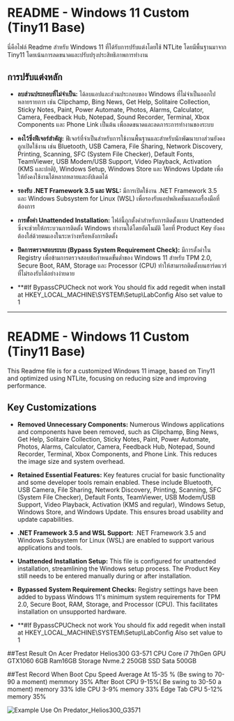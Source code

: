 # README - Windows 11 Custom (Tiny11 Base)

นี่คือไฟล์ Readme สำหรับ Windows 11 ที่ได้รับการปรับแต่งโดยใช้ NTLite โดยมีพื้นฐานมาจาก Tiny11 โดยเน้นการลดขนาดและปรับปรุงประสิทธิภาพการทำงาน

## การปรับแต่งหลัก

* **ลบส่วนประกอบที่ไม่จำเป็น:** ได้ลบแอปและส่วนประกอบของ Windows ที่ไม่จำเป็นออกไปหลายรายการ เช่น Clipchamp, Bing News, Get Help, Solitaire Collection, Sticky Notes, Paint, Power Automate, Photos, Alarms, Calculator, Camera, Feedback Hub, Notepad, Sound Recorder, Terminal, Xbox Components และ Phone Link เป็นต้น เพื่อลดขนาดและลดภาระการทำงานของระบบ
* **คงไว้ซึ่งฟีเจอร์สำคัญ:** ฟีเจอร์ที่จำเป็นสำหรับการใช้งานพื้นฐานและสำหรับนักพัฒนาบางส่วนยังคงถูกเปิดใช้งาน เช่น Bluetooth, USB Camera, File Sharing, Network Discovery, Printing, Scanning, SFC (System File Checker), Default Fonts, TeamViewer, USB Modem/USB Support, Video Playback, Activation (KMS และปกติ), Windows Setup, Windows Store และ Windows Update เพื่อให้ยังคงใช้งานได้หลากหลายและอัปเดตได้
* **รองรับ .NET Framework 3.5 และ WSL:** มีการเปิดใช้งาน .NET Framework 3.5 และ Windows Subsystem for Linux (WSL) เพื่อรองรับแอปพลิเคชันและเครื่องมือที่ต้องการ
* **การตั้งค่า Unattended Installation:** ไฟล์นี้ถูกตั้งค่าสำหรับการติดตั้งแบบ Unattended ซึ่งจะช่วยให้กระบวนการติดตั้ง Windows ทำงานได้โดยอัตโนมัติ โดยที่ Product Key ยังคงต้องใส่ด้วยตนเองในระหว่างหรือหลังการติดตั้ง
* **ปิดการตรวจสอบระบบ (Bypass System Requirement Check):** มีการตั้งค่าใน Registry เพื่อข้ามการตรวจสอบข้อกำหนดขั้นต่ำของ Windows 11 สำหรับ TPM 2.0, Secure Boot, RAM, Storage และ Processor (CPU) ทำให้สามารถติดตั้งบนฮาร์ดแวร์ที่ไม่รองรับได้อย่างง่ายดาย

* **#If BypassCPUCheck not work  You should fix add regedit when install at HKEY_LOCAL_MACHINE\SYSTEM\Setup\LabConfig Also set value to 1
---

# README - Windows 11 Custom (Tiny11 Base)

This Readme file is for a customized Windows 11 image, based on Tiny11 and optimized using NTLite, focusing on reducing size and improving performance.

## Key Customizations

* **Removed Unnecessary Components:** Numerous Windows applications and components have been removed, such as Clipchamp, Bing News, Get Help, Solitaire Collection, Sticky Notes, Paint, Power Automate, Photos, Alarms, Calculator, Camera, Feedback Hub, Notepad, Sound Recorder, Terminal, Xbox Components, and Phone Link. This reduces the image size and system overhead.
* **Retained Essential Features:** Key features crucial for basic functionality and some developer tools remain enabled. These include Bluetooth, USB Camera, File Sharing, Network Discovery, Printing, Scanning, SFC (System File Checker), Default Fonts, TeamViewer, USB Modem/USB Support, Video Playback, Activation (KMS and regular), Windows Setup, Windows Store, and Windows Update. This ensures broad usability and update capabilities.
* **.NET Framework 3.5 and WSL Support:** .NET Framework 3.5 and Windows Subsystem for Linux (WSL) are enabled to support various applications and tools.
* **Unattended Installation Setup:** This file is configured for unattended installation, streamlining the Windows setup process. The Product Key still needs to be entered manually during or after installation.
* **Bypassed System Requirement Checks:** Registry settings have been added to bypass Windows 11's minimum system requirements for TPM 2.0, Secure Boot, RAM, Storage, and Processor (CPU). This facilitates installation on unsupported hardware.

* **#If BypassCPUCheck not work  You should fix add regedit when install at HKEY_LOCAL_MACHINE\SYSTEM\Setup\LabConfig Also set value to 1


##Test Result On Acer Predator Helios300 G3-571
CPU Core i7 7thGen GPU GTX1060 6GB Ram16GB Storage Nvme.2 250GB SSD Sata 500GB

##Test Record
When Boot Cpu Speed Average At 15-35 % (Be swing to 70-90 a moment) memmory 35%
After Boot CPU 9-15%( Be swing to 30-50 a moment) memory 33% 
Idle CPU 3-9% memory 33%
Edge Tab CPU 5-12% memory 35%

![Example Use On Predator_Helios300_G3571](https://github.com/user-attachments/assets/fbf2692f-12fe-4514-9f66-86fbd988fb14)
